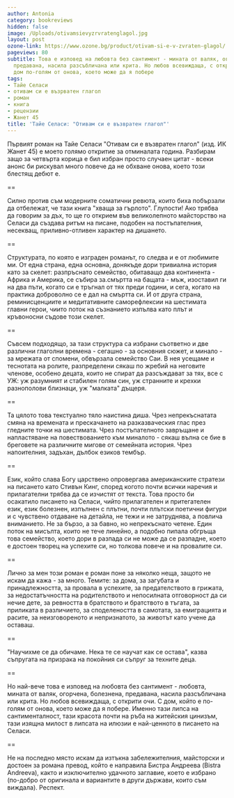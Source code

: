 ```yaml
---
author: Antonia
category: bookreviews
hidden: false
image: /Uploads/otivamsievyzrvratenglagol.jpg
layout: post
ozone-link: https://www.ozone.bg/product/otivam-si-e-v-zvraten-glagol/
pageviews: 80
subtitle: Това е изповед на любовта без сантимент - мината от валяк, огорчена, болезнена,
  предавана, насила разсъбличана или крита. Но любов всевиждаща, с открити очи. С
  дом по-голям от онова, което може да я побере
tags:
- Тайе Селаси
- отивам си е възрватен глагол
- роман
- книга
- рецензии
- Жанет 45
title: 'Тайе Селаси: "Отивам си е възвратен глагол"'
---
```


Първият роман на Тайе Селаси "Отивам си е възвратен глагол" (изд. ИК Жанет 45) е моето голямо откритие за отминалата година. Разбирам защо за четвърта корица е бил избран просто случаен цитат - всеки анонс би рискувал много повече да не обхване онова, което този блестящ дебют е.

\==

Силно против съм модерните соматични ревюта, които биха побързали да отбележат, че тази книга "хваща за гърлото". Глупости! Ако трябва да говорим за дъх, то ще го открием във великолепното майсторство на Селаси да създава ритъм на писане, подобен на постъпателния, несекващ, приливно-отливен характер на дишането.

\==

Структурата, по която е изграден романът, го следва и е от любимите ми. От една страна, една основна, донякъде дори тривиална история като за скелет: разпръснато семейство, обитаващо два континента - Африка и Америка, се събира за.смъртта на бащата - мъж, изоставил ги на два пъти, когато си е тръгнал от тях преди години, и сега, когато на практика доброволно се е дал на смъртта си. И от друга страна, реминисценциите и медитативните саморефлексии на шестимата главни герои, чиито поток на съзнанието изпълва като плът и кръвоносни съдове този скелет.

\==

Съвсем подходящо, за тази структура са избрани съответно и две различни глаголни времена - сегашно - за основния сюжет, и минало - за мрежата от спомени, обвързала семейство Саи. В нея усещаме и теснотата на ролите, разпределени сякаш по жребий на неговите членове, особено децата, които не спират да разсъждават за тях, все с УЖ: уж разумният и стабилен голям син, уж странните и крехки разнополови близнаци, уж "малката" дъщеря.

\==

Та цялото това текстуално тяло наистина диша. Чрез непрекъснатата смяна на времената и прескачането на разказваческия глас през гледните точки на шестимата. Чрез постъпателното завръщане и напластяване на повествованието към миналото - сякаш вълна се бие в бреговете на различните мигове от семейната история. Чрез напоителния, задъхан, дълбок езиков тембър.

\==

Език, който слава Богу царствено опровергава американските стратези на писането като Стивън Кинг, според когото почти всички наречия и прилагателни трябва да се изчистят от текста. Това просто би осакатило писането на Селаси, чийто прилагателен и притегателен език, език болезнен, изпълнен с плътни, почти плътски поетични фигури и с чувствено отдаване на детайла, не тежи и не затруднява, а повлича вниманието. Не за бързо, а за бавно, но непрекъснато четене. Един поток на мисълта, които не тече линейно, а подобно пипала обгръща това семейство, което дори в разпада си не може да се разпадне, което е достоен творец на успехите си, но толкова повече и на провалите си.

\==

Лично за мен този роман е роман поне за няколко неща, защото не искам да кажа - за много. Темите: за дома, за загубата и принадлежността, за провала в успехите, за предателството в грижата, за недостатъчността на родителството и непосилната отговорност да си нечие дете, за ревността в братството и братството в тъгата, за приликата в различието, за споделеността в самотата, за емиграцията и расите, за неизговореното и непризнатото, за животът като учене да оставаш.

\==

"Научихме се да обичаме. Нека те се научат как се остава", казва съпругата на призрака на покойния си съпруг за техните деца.

\==

Но най-вече това е изповед на любовта без сантимент - любовта, мината от валяк, огорчена, болезнена, предавана, насила разсъбличана или крита. Но любов всевиждаща, с открити очи. С дом, който е по-голям от онова, което може да я побере. Именно тази липса на сантименталност, тази красота почти на ръба на житейския цинизъм, тази изящна милост в липсата на илюзии е най-ценното в писането на Селаси.

\==

Не на последно място искам да изтъкна забележителния, майсторски и достоен за романа превод, който е направила Бистра Андреева (Bistra Andreeva), както и изключително удачното заглавие, което е избрано (по-добро от оригинала и вариантите в други държави, които съм виждала). Респект.